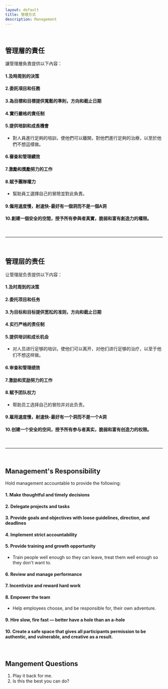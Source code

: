 ```yaml
---
layout: default
title: 管理方式
description: Management
---
```


<a name="zh-tw"></a>

<br>

## 管理層的責任

讓管理層負責提供以下內容：

#### 1.及時周到的決策

#### 2.委託項目和任務

#### 3.為目標和目標提供寬鬆的準則，方向和截止日期

#### 4.實行嚴格的責任制

#### 5.提供培訓和成長機會
* 對人員進行足夠的培訓，使他們可以離開，對他們進行足夠的治療，以至於他們不想這樣做。

#### 6.審查和管理績效

#### 7.激勵和獎勵努力的工作

#### 8.賦予團隊權力
* 幫助員工選擇自己的冒險並對此負責。

#### 9.僱用速度慢，射速快-最好有一個洞而不是一個A洞

#### 10.創建一個安全的空間，授予所有參與者真實，脆弱和富有創造力的權限。

<br>

---

<a name="zh-cn"></a>

<br>

## 管理层的责任

让管理层负责提供以下内容：

#### 1.及时周到的决策

#### 2.委托项目和任务

#### 3.为目标和目标提供宽松的准则，方向和截止日期

#### 4.实行严格的责任制

#### 5.提供培训和成长机会
* 对人员进行足够的培训，使他们可以离开，对他们进行足够的治疗，以至于他们不想这样做。

#### 6.审查和管理绩效

#### 7.激励和奖励努力的工作

#### 8.赋予团队权力
* 帮助员工选择自己的冒险并对此负责。

#### 9.雇用速度慢，射速快-最好有一个洞而不是一个A洞

#### 10.创建一个安全的空间，授予所有参与者真实，脆弱和富有创造力的权限。

<br>

---

<a name="en"></a>

<br>

## Management's Responsibility

Hold management accountable to provide the following:

#### 1. Make thoughtful and timely decisions

#### 2. Delegate projects and tasks

#### 3. Provide goals and objectives with loose guidelines, direction, and deadlines

#### 4. Implement strict accountability 

#### 5. Provide training and growth opportunity
* Train people well enough so they can leave, treat them well enough so they don't want to.

#### 6. Review and manage performance 

#### 7. Incentivize and reward hard work 

#### 8. Empower the team
* Help employees choose, and be responsible for,  their own adventure.

#### 9. Hire slow, fire fast — better have a hole than an a-hole

#### 10. Create a safe space that gives all participants permission to be authentic, and vulnerable, and creative as a result.

<br>

## Mangement Questions

1. Play it back for me.
1. Is this the best you can do?

<br>
